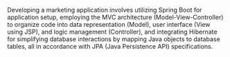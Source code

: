 Developing a marketing application involves utilizing Spring Boot for application setup, employing the MVC architecture (Model-View-Controller) to organize code into data representation (Model), user interface (View using JSP), and logic management (Controller), and integrating Hibernate for simplifying database interactions by mapping Java objects to database tables, all in accordance with JPA (Java Persistence API) specifications.
